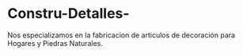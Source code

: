 # Constru-Detalles-
Nos especializamos en la fabricacion de articulos de decoración para Hogares y Piedras Naturales.
